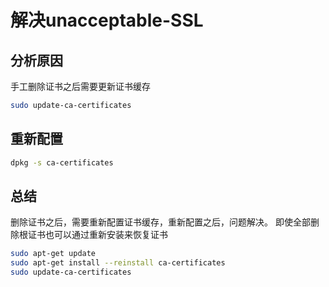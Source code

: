 # 解决unacceptable-SSL

## 分析原因
手工删除证书之后需要更新证书缓存
```bash
sudo update-ca-certificates
```
## 重新配置
```bash
dpkg -s ca-certificates
```

## 总结
删除证书之后，需要重新配置证书缓存，重新配置之后，问题解决。
即使全部删除根证书也可以通过重新安装来恢复证书
```bash
sudo apt-get update
sudo apt-get install --reinstall ca-certificates
sudo update-ca-certificates
```

